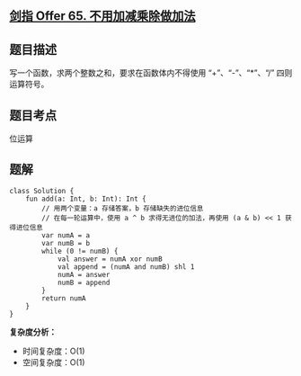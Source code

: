 ## [剑指 Offer 65. 不用加减乘除做加法](https://leetcode.cn/problems/bu-yong-jia-jian-cheng-chu-zuo-jia-fa-lcof/description/?favorite=xb9nqhhg)

## 题目描述

写一个函数，求两个整数之和，要求在函数体内不得使用 “+”、“-”、“*”、“/” 四则运算符号。

## 题目考点

位运算

## 题解
 
```
class Solution {
    fun add(a: Int, b: Int): Int {
        // 用两个变量：a 存储答案，b 存储缺失的进位信息
        // 在每一轮运算中，使用 a ^ b 求得无进位的加法，再使用 (a & b) << 1 获得进位信息
        var numA = a
        var numB = b
        while (0 != numB) {
            val answer = numA xor numB
            val append = (numA and numB) shl 1
            numA = answer
            numB = append
        }
        return numA
    }
}
```

**复杂度分析：**

- 时间复杂度：O(1)
- 空间复杂度：O(1) 
